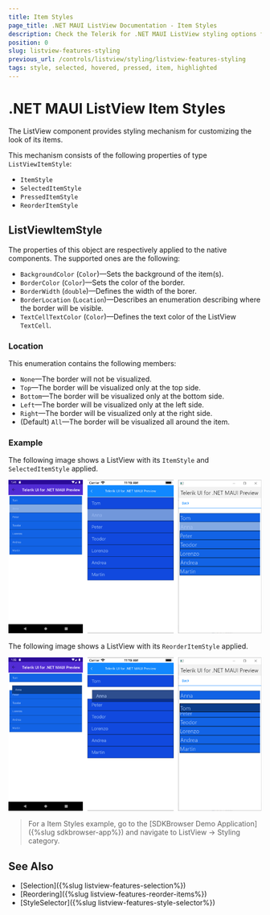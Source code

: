 ```yaml
---
title: Item Styles
page_title: .NET MAUI ListView Documentation - Item Styles
description: Check the Telerik for .NET MAUI ListView styling options for the ListViewItemStyle object
position: 0
slug: listview-features-styling
previous_url: /controls/listview/styling/listview-features-styling
tags: style, selected, hovered, pressed, item, highlighted
---
```


# .NET MAUI ListView Item Styles

The ListView component provides styling mechanism for customizing the look of its items.

This mechanism consists of the following properties of type `ListViewItemStyle`:

* `ItemStyle`
* `SelectedItemStyle`
* `PressedItemStyle`
* `ReorderItemStyle`

## ListViewItemStyle

The properties of this object are respectively applied to the native components. The supported ones are the following:

* `BackgroundColor` (`Color`)&mdash;Sets the background of the item(s).
* `BorderColor` (`Color`)&mdash;Sets the color of the border.
* `BorderWidth` (`double`)&mdash;Defines the width of the borer.
* `BorderLocation` (`Location`)&mdash;Describes an enumeration describing where the border will be visible.
* `TextCellTextColor` (`Color`)&mdash;Defines the text color of the ListView `TextCell`.

### Location

This enumeration contains the following members:

- `None`&mdash;The border will not be visualized.
- `Top`&mdash;The border will be visualized only at the top side.
- `Bottom`&mdash;The border will be visualized only at the bottom side.
- `Left`&mdash;The border will be visualized only at the left side.
- `Right`&mdash;The border will be visualized only at the right side.
- (Default) `All`&mdash;The border will be visualized all around the item.

### Example

<snippet id='listview-styling-listview-xaml'/>

The following image shows a ListView with its `ItemStyle` and `SelectedItemStyle` applied.

![ListView Item and SelectedIten Styling](../images/listview_features_itemstyle.png)

The following image shows a ListView with its `ReorderItemStyle` applied.

![ListView reorder items styling](../images/listview_features_reorderItemstyle.png)

> For a Item Styles example, go to the [SDKBrowser Demo Application]({%slug sdkbrowser-app%}) and navigate to ListView -> Styling category.

## See Also

- [Selection]({%slug listview-features-selection%})
- [Reordering]({%slug listview-features-reorder-items%})
- [StyleSelector]({%slug listview-features-style-selector%})
